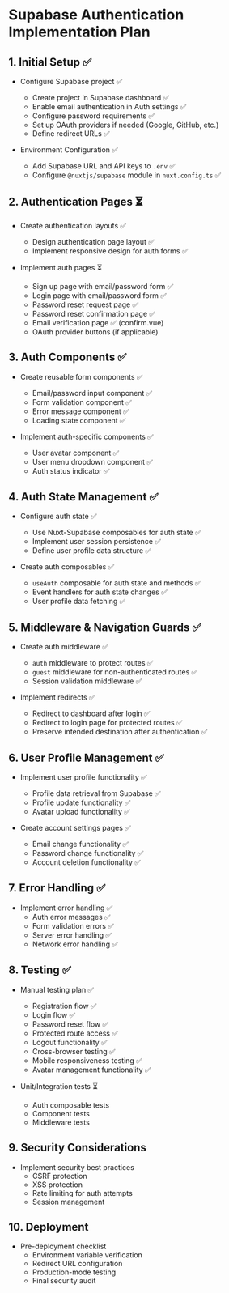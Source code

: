 # Supabase Authentication Implementation Plan

## 1. Initial Setup ✅

- Configure Supabase project ✅
  - Create project in Supabase dashboard ✅
  - Enable email authentication in Auth settings ✅
  - Configure password requirements ✅
  - Set up OAuth providers if needed (Google, GitHub, etc.)
  - Define redirect URLs ✅

- Environment Configuration ✅
  - Add Supabase URL and API keys to `.env` ✅
  - Configure `@nuxtjs/supabase` module in `nuxt.config.ts` ✅

## 2. Authentication Pages ⏳

- Create authentication layouts ✅
  - Design authentication page layout ✅
  - Implement responsive design for auth forms ✅

- Implement auth pages ⏳
  - Sign up page with email/password form ✅
  - Login page with email/password form ✅
  - Password reset request page ✅
  - Password reset confirmation page ✅
  - Email verification page ✅ (confirm.vue)
  - OAuth provider buttons (if applicable)

## 3. Auth Components ✅

- Create reusable form components ✅
  - Email/password input component ✅
  - Form validation component ✅
  - Error message component ✅
  - Loading state component ✅

- Implement auth-specific components ✅
  - User avatar component ✅
  - User menu dropdown component ✅
  - Auth status indicator ✅

## 4. Auth State Management ✅

- Configure auth state ✅
  - Use Nuxt-Supabase composables for auth state ✅
  - Implement user session persistence ✅
  - Define user profile data structure ✅

- Create auth composables ✅
  - `useAuth` composable for auth state and methods ✅
  - Event handlers for auth state changes ✅
  - User profile data fetching ✅

## 5. Middleware & Navigation Guards ✅

- Create auth middleware ✅
  - `auth` middleware to protect routes ✅
  - `guest` middleware for non-authenticated routes ✅
  - Session validation middleware ✅

- Implement redirects ✅
  - Redirect to dashboard after login ✅
  - Redirect to login page for protected routes ✅
  - Preserve intended destination after authentication ✅

## 6. User Profile Management ✅

- Implement user profile functionality ✅
  - Profile data retrieval from Supabase ✅
  - Profile update functionality ✅
  - Avatar upload functionality ✅

- Create account settings pages ✅
  - Email change functionality ✅
  - Password change functionality ✅
  - Account deletion functionality ✅

## 7. Error Handling ✅

- Implement error handling ✅
  - Auth error messages ✅
  - Form validation errors ✅
  - Server error handling ✅
  - Network error handling ✅

## 8. Testing ✅

- Manual testing plan ✅
  - Registration flow ✅
  - Login flow ✅
  - Password reset flow ✅
  - Protected route access ✅
  - Logout functionality ✅
  - Cross-browser testing ✅
  - Mobile responsiveness testing ✅
  - Avatar management functionality ✅

- Unit/Integration tests ⏳
  - Auth composable tests
  - Component tests
  - Middleware tests

## 9. Security Considerations

- Implement security best practices
  - CSRF protection
  - XSS protection
  - Rate limiting for auth attempts
  - Session management

## 10. Deployment

- Pre-deployment checklist
  - Environment variable verification
  - Redirect URL configuration
  - Production-mode testing
  - Final security audit
